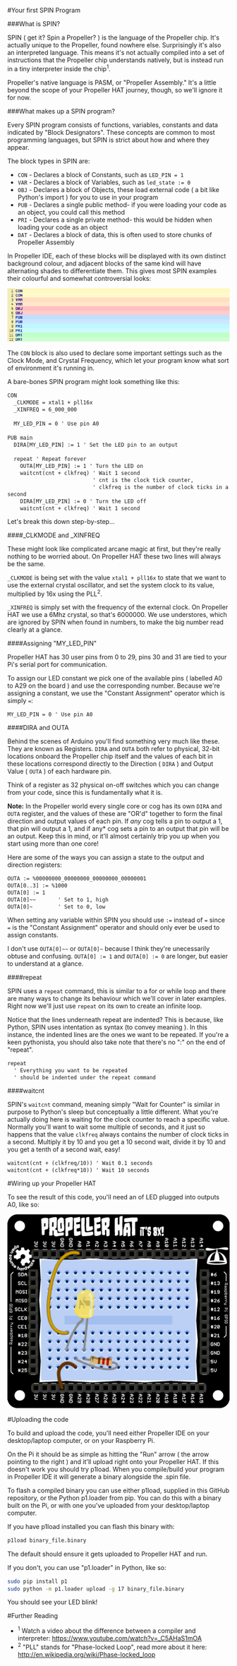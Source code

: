 #Your first SPIN Program

###What is SPIN?

SPIN ( get it? Spin a Propeller? ) is the language of the Propeller chip. It's actually unique to the Propeller,
found nowhere else. Surprisingly it's also an interpreted language. This means it's not actually compiled into a set of
instructions that the Propeller chip understands natively, but is instead run in a tiny interpreter inside the chip<sup>1</sup>.

Propeller's native language is PASM, or "Propeller Assembly." It's a little beyond the scope of your Propeller HAT journey,
though, so we'll ignore it for now.

###What makes up a SPIN program?

Every SPIN program consists of functions, variables, constants and data indicated by "Block Designators". These concepts
are common to most programming languages, but SPIN is strict about how and where they appear.

The block types in SPIN are:

* `CON` - Declares a block of Constants, such as `LED_PIN = 1`
* `VAR` - Declares a block of Variables, such as `led_state := 0`
* `OBJ` - Declares a block of Objects, these load external code ( a bit like Python's import ) for you to use in your program
* `PUB` - Declares a single public method- if you were loading your code as an object, you could call this method
* `PRI` - Declares a single private method- this would be hidden when loading your code as an object
* `DAT` - Declares a block of data, this is often used to store chunks of Propeller Assembly

In Propeller IDE, each of these blocks will be displayed with its own distinct background colour, and adjacent blocks of
the same kind will have alternating shades to differentiate them. This gives most SPIN examples their colourful and
somewhat controversial looks:

![I can SPIN a rainbow!](images/i-can-spin-a-rainbow.png)

The `CON` block is also used to declare some important settings such as the Clock Mode, and Crystal Frequency, which
let your program know what sort of environment it's running in.

A bare-bones SPIN program might look something like this:

```spin
CON
  _CLKMODE = xtal1 + pll16x
  _XINFREQ = 6_000_000
  
  MY_LED_PIN = 0 ' Use pin A0
  
PUB main
  DIRA[MY_LED_PIN] := 1 ' Set the LED pin to an output
  
  repeat ' Repeat forever
    OUTA[MY_LED_PIN] := 1 ' Turn the LED on
    waitcnt(cnt + clkfreq) ' Wait 1 second 
                           ' cnt is the clock tick counter, 
                           ' clkfreq is the number of clock ticks in a second
    DIRA[MY_LED_PIN] := 0 ' Turn the LED off
    waitcnt(cnt + clkfreq) ' Wait 1 second 
```

Let's break this down step-by-step...

####_CLKMODE and _XINFREQ

These might look like complicated arcane magic at first, but they're really nothing to be worried about.
On Propeller HAT these two lines will always be the same.

`_CLKMODE` is being set with the value `xtal1 + pll16x` to state that we want to use the external crystal oscillator,
and set the system clock to its value, multiplied by 16x using the PLL<sup>2</sup>.

`_XINFREQ` is simply set with the frequency of the external clock. On Propeller HAT we use a 6Mhz crystal, so that's 6000000.
We use understores, which are ignored by SPIN when found in numbers, to make the big number read clearly at a glance.

####Assigning "MY_LED_PIN"

Propeller HAT has 30 user pins from 0 to 29, pins 30 and 31 are tied to your Pi's serial port for communication.

To assign our LED constant we pick one of the available pins ( labelled A0 to A29 on the board ) and use the corresponding
number. Because we're assigning a constant, we use the "Constant Assignment" operator which is simply `=`:

```spin
MY_LED_PIN = 0 ' Use pin A0
```

####DIRA and OUTA

Behind the scenes of Arduino you'll find something very much like these. They are known as Registers. `DIRA` and `OUTA` both refer to physical, 32-bit locations onboard the Propeller chip itself and the values of each bit in these locations correspond directly to the Direction ( `DIRA` ) and Output Value ( `OUTA` ) of each hardware pin.

Think of a register as 32 physical on-off switches which you can change from your code, since this is fundamentally what it is. 

**Note:** In the Propeller world every single core or cog has its own `DIRA` and `OUTA` register, and the values of these are "OR'd" together to form the final direction and output values of each pin. If *any* cog tells a pin to output a 1, that pin will output a 1, and if any* cog sets a pin to an output that pin will be an output. Keep this in mind, or it'll almost certainly trip you up when you start using more than one core!

Here are some of the ways you can assign a state to the output and direction registers:

```spin
OUTA := %00000000_00000000_00000000_00000001
OUTA[0..3] := %1000
OUTA[0] := 1
OUTA[0]~~       ' Set to 1, high
OUTA[0]~        ' Set to 0, low
```

When setting any variable within SPIN you should use `:=` instead of `=` since `=` is the "Constant Assignment" operator
and should only ever be used to assign constants.

I don't use `OUTA[0]~~` or `OUTA[0]~` because I think they're unecessarily obtuse and confusing. `OUTA[0] := 1` and `OUTA[0] := 0` are longer, but easier to understand at a glance.

####repeat

SPIN uses a `repeat` command, this is similar to a for or while loop and there are many ways to change its behaviour which we'll cover in later examples. Right now we'll just use `repeat` on its own to create an infinite loop.

Notice that the lines underneath repeat are indented? This is because, like Python, SPIN uses intentation as syntax (to convey meaning ). In this instance, the indented lines are the ones we want to be repeated. If you're a keen pythonista, you should also take note that there's no ":" on the end of "repeat".

```spin
repeat
  ' Everything you want to be repeated
  ' should be indented under the repeat command
```

####waitcnt

SPIN's `waitcnt` command, meaning simply "Wait for Counter" is similar in purpose to Python's sleep but conceptually a little different. What you're actually doing here is waiting for the clock counter to reach a specific value. Normally you'll want to wait some multiple of seconds, and it just so happens that the value `clkfreq` always contains the number of clock ticks in a second. Multiply it by 10 and you get a 10 second wait, divide it by 10 and you get a tenth of a second wait, easy!

```spin
waitcnt(cnt + (clkfreq/10)) ' Wait 0.1 seconds
waitcnt(cnt + (clkfreq*10)) ' Wait 10 seconds
```

#Wiring up your Propeller HAT

To see the result of this code, you'll need an of LED plugged into outputs A0, like so:

![Propeller Multicore Layout](images/layout-your-first-spin.png)

#Uploading the code

To build and upload the code, you'll need either Propeller IDE on your desktop/laptop computer, or on your Raspberry Pi.

On the Pi it should be as simple as hitting the "Run" arrow ( the arrow pointing to the right ) and it'll upload
right onto your Propeller HAT. If this doesn't work you should try p1load. When you compile/build your program in
Propeller IDE it will generate a binary alongside the .spin file.

To flash a compiled binary you can use either p1load, supplied in this GitHub repository,
or the Python p1.loader from pip. You can do this with a binary built on the Pi, or with one you've uploaded
from your desktop/laptop computer.

If you have p1load installed you can flash this binary with:

```bash
p1load binary_file.binary
```

The default should ensure it gets uploaded to Propeller HAT and run.

If you don't, you can use "p1.loader" in Python, like so:

```bash
sudo pip install p1
sudo python -m p1.loader upload -g 17 binary_file.binary
```

You should see your LED blink!

#Further Reading

* <sup>1</sup> Watch a video about the difference between a compiler and interpreter: https://www.youtube.com/watch?v=_C5AHaS1mOA
* <sup>2</sup> "PLL" stands for "Phase-locked Loop", read more about it here: http://en.wikipedia.org/wiki/Phase-locked_loop
